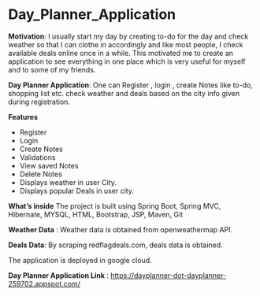 # Day_Planner_Application

**Motivation**: I usually start my day by creating to-do for the day and check weather so that I can clothe in accordingly and like most people, I check available deals online once in a while. This motivated me to create an application to see everything in one place which is very useful for myself and to some of my friends.

**Day Planner Application**:  One can Register , login , create Notes like to-do, shopping list etc.  check weather and deals based on the city info given during registration.

**Features**
* Register
* Login
* Create Notes
* Validations 
* View saved Notes
* Delete Notes
* Displays weather in user City.
* Displays popular Deals in user city.

**What’s inside**
The project is built using Spring Boot, Spring MVC, Hibernate, MYSQL, HTML, Bootstrap, JSP, Maven, Git

**Weather Data** :  Weather data is obtained from openweathermap API.

**Deals Data**:  By scraping redflagdeals.com, deals data is obtained.

The application is deployed in google cloud.

**Day Planner Application Link** : https://dayplanner-dot-dayplanner-259702.appspot.com/
